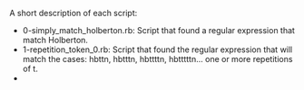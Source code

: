 A short description of each script:
+ 0-simply_match_holberton.rb: Script that found a regular expression that match Holberton.
+ 1-repetition_token_0.rb: Script that found the regular expression that will match the cases: hbttn, hbtttn, hbttttn, hbtttttn... one or more repetitions of t.
+

